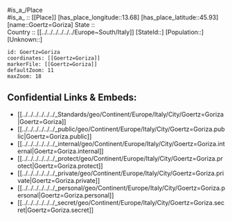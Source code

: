 ﻿---
location: [45.93,13.68] 
mapzoom: [7,12] 
mapmarker: city 
type: City
tags:
- geo/City


SpocWebEntityId: 30673
isDeleted: false
confidential: public

---
#is_a_/Place  
#is_a_ :: [[Place]] 
[has_place_longitude::13.68] 
[has_place_latitude::45.93] 
[name::Goertz=Goriza] 
State ::  
Country :: [[../../../../../../Europe~South/Italy]] 
[StateId::] 
[Population::] 
[Unknown::] 


```leaflet
id: Goertz=Goriza
coordinates: [[Goertz=Goriza]] 
markerFile: [[Goertz=Goriza]] 
defaultZoom: 11 
maxZoom: 18
```


## Confidential Links & Embeds: 
- [[../../../../../../_Standards/geo/Continent/Europe/Italy/City/Goertz=Goriza|Goertz=Goriza]] 
- [[../../../../../../_public/geo/Continent/Europe/Italy/City/Goertz=Goriza.public|Goertz=Goriza.public]] 
- [[../../../../../../_internal/geo/Continent/Europe/Italy/City/Goertz=Goriza.internal|Goertz=Goriza.internal]] 
- [[../../../../../../_protect/geo/Continent/Europe/Italy/City/Goertz=Goriza.protect|Goertz=Goriza.protect]] 
- [[../../../../../../_private/geo/Continent/Europe/Italy/City/Goertz=Goriza.private|Goertz=Goriza.private]] 
- [[../../../../../../_personal/geo/Continent/Europe/Italy/City/Goertz=Goriza.personal|Goertz=Goriza.personal]] 
- [[../../../../../../_secret/geo/Continent/Europe/Italy/City/Goertz=Goriza.secret|Goertz=Goriza.secret]] 

